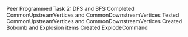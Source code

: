 Peer Programmed Task 2: DFS and BFS
Completed CommonUpstreamVertices and CommonDownstreamVertices
Tested CommonUpstreamVertices and CommonDownstreamVertices 
Created Bobomb and Explosion items 
Created ExplodeCommand
